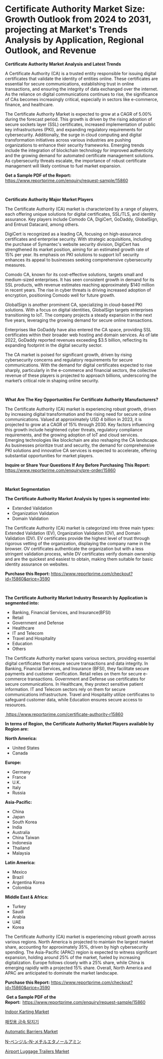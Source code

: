 <p><h1>Certificate Authority Market Size: Growth Outlook from 2024 to 2031, projecting at Market's Trends Analysis by Application, Regional Outlook, and Revenue</h1></p><p><strong>Certificate Authority Market Analysis and Latest Trends</strong></p>
<p><p>A Certificate Authority (CA) is a trusted entity responsible for issuing digital certificates that validate the identity of entities online. These certificates are essential for secure communications, establishing trust in online transactions, and ensuring the integrity of data exchanged over the internet. As the reliance on digital communications continues to rise, the significance of CAs becomes increasingly critical, especially in sectors like e-commerce, finance, and healthcare.</p><p>The Certificate Authority Market is expected to grow at a CAGR of 5.00% during the forecast period. This growth is driven by the rising adoption of secure sockets layer (SSL) certificates, increased implementation of public key infrastructures (PKI), and expanding regulatory requirements for cybersecurity. Additionally, the surge in cloud computing and digital transformation initiatives across various industries are pushing organizations to enhance their security frameworks. Emerging trends include the integration of blockchain technology for improved authenticity and the growing demand for automated certificate management solutions. As cybersecurity threats escalate, the importance of robust certificate management will likely continue to fuel market expansion.</p></p>
<p><strong>Get a Sample PDF of the Report:&nbsp;</strong> <a href="https://www.reportprime.com/enquiry/request-sample/15860">https://www.reportprime.com/enquiry/request-sample/15860</a></p>
<p>&nbsp;</p>
<p><strong>Certificate Authority Major Market Players</strong></p>
<p><p>The Certificate Authority (CA) market is characterized by a range of players, each offering unique solutions for digital certificates, SSL/TLS, and identity assurance. Key players include Comodo CA, DigiCert, GoDaddy, GlobalSign, and Entrust Datacard, among others. </p><p>DigiCert is recognized as a leading CA, focusing on high-assurance certificates and enterprise security. With strategic acquisitions, including the purchase of Symantec's website security division, DigiCert has strengthened its market position, aiming for an estimated growth rate of 15% per year. Its emphasis on PKI solutions to support IoT security enhances its appeal to businesses seeking comprehensive cybersecurity measures.</p><p>Comodo CA, known for its cost-effective solutions, targets small and medium-sized enterprises. It has seen consistent growth in demand for its SSL products, with revenue estimates reaching approximately $140 million in recent years. The rise in cyber threats is driving increased adoption of encryption, positioning Comodo well for future growth.</p><p>GlobalSign is another prominent CA, specializing in cloud-based PKI solutions. With a focus on digital identities, GlobalSign targets enterprises transitioning to IoT. The company projects a steady expansion in the next five years, leveraging the growing demand for secure online transactions.</p><p>Enterprises like GoDaddy have also entered the CA space, providing SSL certificates within their broader web hosting and domain services. As of late 2022, GoDaddy reported revenues exceeding $3.5 billion, reflecting its expanding footprint in the digital security sector.</p><p>The CA market is poised for significant growth, driven by rising cybersecurity concerns and regulatory requirements for secure communications. With the demand for digital certificates expected to rise sharply, particularly in the e-commerce and financial sectors, the collective revenue of these players is projected to approach billions, underscoring the market’s critical role in shaping online security.</p></p>
<p>&nbsp;</p>
<p><strong>What Are The Key Opportunities For Certificate Authority Manufacturers?</strong></p>
<p><p>The Certificate Authority (CA) market is experiencing robust growth, driven by increasing digital transformation and the rising need for secure online communications. Valued at approximately USD 4 billion in 2023, it is projected to grow at a CAGR of 15% through 2030. Key factors influencing this growth include heightened cyber threats, regulatory compliance requirements, and the growing adoption of IoT and cloud services. Emerging technologies like blockchain are also reshaping the CA landscape. As businesses prioritize trust and security, the demand for comprehensive PKI solutions and innovative CA services is expected to accelerate, offering substantial opportunities for market players.</p></p>
<p><strong>Inquire or Share Your Questions If Any Before Purchasing This Report:</strong> <a href="https://www.reportprime.com/enquiry/pre-order/15860">https://www.reportprime.com/enquiry/pre-order/15860</a></p>
<p>&nbsp;</p>
<p><strong>Market Segmentation</strong></p>
<p><strong>The Certificate Authority Market Analysis by types is segmented into:</strong></p>
<p><ul><li>Extended Validation</li><li>Organization Validation</li><li>Domain Validation</li></ul></p>
<p><p>The Certificate Authority (CA) market is categorized into three main types: Extended Validation (EV), Organization Validation (OV), and Domain Validation (DV). EV certificates provide the highest level of trust through rigorous vetting of the organization, displaying the company name in the browser. OV certificates authenticate the organization but with a less stringent validation process, while DV certificates verify domain ownership and are the quickest and easiest to obtain, making them suitable for basic identity assurance on websites.</p></p>
<p><strong>Purchase this Report:&nbsp;</strong><a href="https://www.reportprime.com/checkout?id=15860&price=3590">https://www.reportprime.com/checkout?id=15860&price=3590</a></p>
<p>&nbsp;</p>
<p><strong>The Certificate Authority Market Industry Research by Application is segmented into:</strong></p>
<p><ul><li>Banking, Financial Services, and Insurance(BFSI)</li><li>Retail</li><li>Government and Defense</li><li>Healthcare</li><li>IT and Telecom</li><li>Travel and Hospitality</li><li>Education</li><li>Others</li></ul></p>
<p><p>The Certificate Authority market spans various sectors, providing essential digital certificates that ensure secure transactions and data integrity. In Banking, Financial Services, and Insurance (BFSI), they facilitate secure payments and customer verification. Retail relies on them for secure e-commerce transactions. Government and Defense use certificates for secure communications. In Healthcare, they protect sensitive patient information. IT and Telecom sectors rely on them for secure communications infrastructure. Travel and Hospitality utilize certificates to safeguard customer data, while Education ensures secure access to resources.</p></p>
<p><a href="https://www.reportprime.com/certificate-authority-r15860">&nbsp;https://www.reportprime.com/certificate-authority-r15860</a></p>
<p><strong>In terms of Region, the Certificate Authority Market Players available by Region are:</strong></p>
<p>
    <p> <strong> North America: </strong>
        <ul>
            <li>United States</li>
            <li>Canada</li>
        </ul>
        </p> 
    <p> <strong> Europe: </strong>
        <ul>
            <li>Germany</li>
            <li>France</li>
            <li>U.K.</li>
            <li>Italy</li>
            <li>Russia</li>
        </ul>
        </p> 
    <p> <strong> Asia-Pacific: </strong>
        <ul>
            <li>China</li>
            <li>Japan</li>
            <li>South Korea</li>
            <li>India</li>
            <li>Australia</li>
            <li>China Taiwan</li>
            <li>Indonesia</li>
            <li>Thailand</li>
            <li>Malaysia</li>
        </ul>
        </p> 
    <p> <strong> Latin America: </strong>
        <ul>
            <li>Mexico</li>
            <li>Brazil</li>
            <li>Argentina Korea</li>
            <li>Colombia</li>
        </ul>
        </p> 
    <p> <strong> Middle East & Africa: </strong>
        <ul>
            <li>Turkey</li>
            <li>Saudi</li>
            <li>Arabia</li>
            <li>UAE</li>
            <li>Korea</li>
        </ul>
    </p>
    </p>
<p><p>The Certificate Authority (CA) market is experiencing robust growth across various regions. North America is projected to maintain the largest market share, accounting for approximately 35%, driven by high cybersecurity spending. The Asia-Pacific (APAC) region is expected to witness significant expansion, holding around 25% of the market, fueled by increasing digitalization. Europe follows closely with a 25% share, while China is emerging rapidly with a projected 15% share. Overall, North America and APAC are anticipated to dominate the market landscape.</p></p>
<p><strong>Purchase this Report: </strong><a href="https://www.reportprime.com/checkout?id=15860&price=3590">https://www.reportprime.com/checkout?id=15860&price=3590</a></p>
<p>&nbsp;<strong>Get a Sample PDF of the Report:&nbsp;&nbsp;</strong><a href="https://www.reportprime.com/enquiry/request-sample/15860">https://www.reportprime.com/enquiry/request-sample/15860</a></p>
<p><strong></strong></p>
<p><p><a href="https://issuu.com/reportprime-2/docs/indoor-karting-market-size-2030.ppt_2c2ead47a1444a">Indoor Karting Market</a></p><p><a href="https://medium.com/@alex_holland_/metal-detector-for-packets-market-%EC%9D%98-%EA%B8%80%EB%A1%9C%EB%B2%8C-%EC%8B%9C%EC%9E%A5-%EA%B0%9C%EC%9A%94%EB%8A%94-%EC%A0%84-%EC%84%B8%EA%B3%84-%EB%B0%8F-%EC%A3%BC%EC%9A%94-%EC%8B%9C%EC%9E%A5%EC%9D%98-%EC%82%B0%EC%97%85%EC%97%90-%EC%98%81%ED%96%A5%EC%9D%84-%EB%AF%B8%EC%B9%98%EB%8A%94-%EC%A3%BC%EC%9A%94-%ED%8A%B8%EB%A0%8C%EB%93%9C%EC%97%90-%EB%8C%80%ED%95%9C-%EB%8F%85%ED%8A%B9%ED%95%9C-%EA%B4%80%EC%A0%90%EC%9D%84-%EC%A0%9C%EA%B3%B5%ED%95%A9%EB%8B%88%EB%8B%A4-cefac8209d75">패킷용 금속 탐지기</a></p><p><a href="https://www.linkedin.com/pulse/future-insights-automatic-barriers-market-trends-regional-5ikfc?trackingId=MW0CxdsDTUezpPlbpj4TBw%3D%3D">Automatic Barriers Market</a></p><p><a href="https://medium.com/@gla8aaroyals/n-benzyl-n-methylethanolamine-market-%E3%81%AF-%E3%82%B3%E3%82%B9%E3%83%88%E7%AE%A1%E7%90%86%E3%81%A8%E5%8A%B9%E7%8E%87%E5%90%91%E4%B8%8A%E3%82%92%E5%84%AA%E5%85%88%E3%81%97%E3%81%BE%E3%81%99-%E3%81%95%E3%82%89%E3%81%AB-%E5%A0%B1%E5%91%8A%E6%9B%B8%E3%81%AF%E5%B8%82%E5%A0%B4%E3%81%AE%E9%9C%80%E8%A6%81%E9%9D%A2%E3%81%A8%E4%BE%9B%E7%B5%A6%E9%9D%A2%E3%81%AE%E4%B8%A1%E6%96%B9%E3%82%92%E3%82%AB%E3%83%90%E3%83%BC%E3%81%97%E3%81%A6%E3%81%84%E3%81%BE%E3%81%99-d0ffc57821d7">N-ベンジル-N-メチルエタノールアミン</a></p><p><a href="https://medium.com/@dellkoepp_34276/navigating-the-global-airport-luggage-trailers-market-from-trends-to-strategy-for-period-from-2024-4f0dba43a6ce">Airport Luggage Trailers Market</a></p></p>